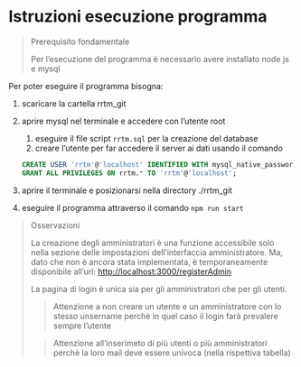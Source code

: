 # Istruzioni esecuzione programma

> Prerequisito fondamentale
> 
> 
> Per l’esecuzione del programma è necessario avere installato node js e mysql
> 

Per poter eseguire il programma bisogna:

1. scaricare la cartella rrtm_git
2. aprire mysql nel terminale e accedere con l’utente root
    1. eseguire il file script `rrtm.sql` per la creazione del database
    2. creare l’utente per far accedere il server ai dati usando il comando 
    
    ```sql
    CREATE USER 'rrtm'@'localhost' IDENTIFIED WITH mysql_native_password BY 'rrtm';
    GRANT ALL PRIVILEGES ON rrtm.* TO 'rrtm'@'localhost';
    ```
    
3. aprire il terminale e posizionarsi nella directory ./rrtm_git
4. eseguire il programma attraverso il comando `npm run start`

> Osservazioni
> 
> 
> La creazione degli amministratori è una funzione accessibile solo nella sezione delle impostazioni dell’interfaccia amministratore. Ma, dato che non è ancora stata implementata, è temporaneamente disponibile all’url: [http://localhost:3000/registerAdmin](http://localhost:3000/registerAdmin)
> 
> La pagina di login è unica sia per gli amministratori che per gli utenti.
> 
> > Attenzione a non creare un utente e un amministratore con lo stesso unsername perchè in quel caso il login farà prevalere sempre l’utente
> > 
> 
> > Attenzione all’inserimeto di più utenti o più amministratori perchè la loro mail deve essere univoca (nella rispettiva tabella)
> >